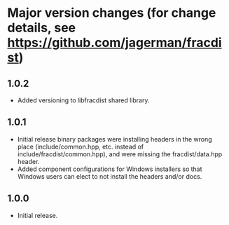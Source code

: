 # Major version changes (for change details, see https://github.com/jagerman/fracdist)

## 1.0.2

- Added versioning to libfracdist shared library.

## 1.0.1

- Initial release binary packages were installing headers in the wrong place
  (include/common.hpp, etc. instead of include/fracdist/common.hpp), and were
  missing the fracdist/data.hpp header.
- Added component configurations for Windows installers so that Windows users
  can elect to not install the headers and/or docs.

## 1.0.0

- Initial release.
